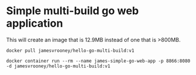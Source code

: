 # Simple multi-build go web application

This will create an image that is 12.9MB instead of one that is >800MB.


```
docker pull jamesvrooney/hello-go-multi-build:v1
```

```
docker container run --rm --name james-simple-go-web-app -p 8866:8080 -d jamesvrooney/hello-go-multi-build:v1
```

